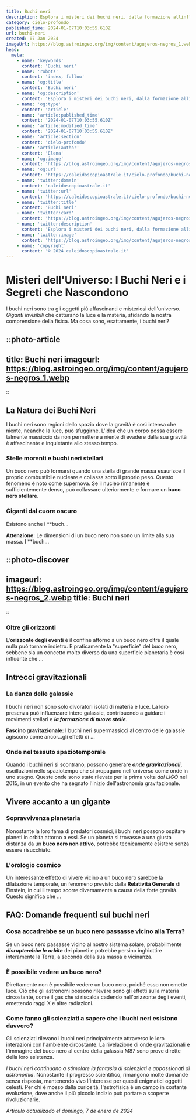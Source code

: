 ```yaml
---
title: Buchi neri
description: Esplora i misteri dei buchi neri, dalla formazione allinfluenza nell’universo. Scopri di più sul loro potere enigmatico.
category: cielo-profondo
published_time: 2024-01-07T10:03:55.610Z
url: buchi-neri
created: 07 Jan 2024
imageUrl: https://blog.astroingeo.org/img/content/agujeros-negros_1.webp
head:
  meta:
    - name: 'keywords'
      content: 'Buchi neri'
    - name: 'robots'
      content: 'index, follow'
    - name: 'og:title'
      content: 'Buchi neri'
    - name: 'og:description'
      content: 'Esplora i misteri dei buchi neri, dalla formazione allinfluenza nell’universo. Scopri di più sul loro potere enigmatico.'
    - name: 'og:type'
      content: 'article'
    - name: 'article:published_time'
      content: '2024-01-07T10:03:55.610Z'
    - name: 'article:modified_time'
      content: '2024-01-07T10:03:55.610Z'
    - name: 'article:section'
      content: 'cielo-profondo'
    - name: 'article:author'
      content: 'Elena'
    - name: 'og:image'
      content: 'https://blog.astroingeo.org/img/content/agujeros-negros_1.webp'
    - name: 'og:url'
      content: 'https://caleidoscopioastrale.it/cielo-profondo/buchi-neri'
    - name: 'twitter:domain'
      content: 'caleidoscopioastrale.it'
    - name: 'twitter:url'
      content: 'https://caleidoscopioastrale.it/cielo-profondo/buchi-neri'
    - name: 'twitter:title'
      content: 'Buchi neri'
    - name: 'twitter:card'
      content: 'https://blog.astroingeo.org/img/content/agujeros-negros_1.webp'
    - name: 'twitter:description'
      content: 'Esplora i misteri dei buchi neri, dalla formazione allinfluenza nell’universo. Scopri di più sul loro potere enigmatico.'
    - name: 'twitter:image'
      content: 'https://blog.astroingeo.org/img/content/agujeros-negros_1.webp'
    - name: 'copyright'
      content: '© 2024 caleidoscopioastrale.it'
---
```

# Misteri dell'Universo: I Buchi Neri e i Segreti che Nascondono

I buchi neri sono tra gli oggetti più affascinanti e misteriosi dell'universo. *Giganti invisibili* che catturano la luce e la materia, sfidando la nostra comprensione della fisica. Ma cosa sono, esattamente, i buchi neri?

::photo-article
---
title: Buchi neri
imageurl: https://blog.astroingeo.org/img/content/agujeros-negros_1.webp
---
::

## La Natura dei Buchi Neri

I buchi neri sono regioni dello spazio dove la gravità è così intensa che niente, neanche la luce, può sfuggirne. L'idea che un corpo possa essere talmente massiccio da non permettere a niente di evadere dalla sua gravità è affascinante e inquietante allo stesso tempo.

### Stelle morenti e buchi neri stellari

Un buco nero può formarsi quando una stella di grande massa esaurisce il proprio combustibile nucleare e collassa sotto il proprio peso. Questo fenomeno è noto come supernova. Se il nucleo rimanente è sufficientemente denso, può collassare ulteriormente e formare un **buco nero stellare**.

### Giganti dal cuore oscuro

Esistono anche i **buch...

**Attenzione:** Le dimensioni di un buco nero non sono un limite alla sua massa. I **buch...

::photo-discover
---
imageurl: https://blog.astroingeo.org/img/content/agujeros-negros_2.webp
title: Buchi neri
---
::

### Oltre gli orizzonti

L'**orizzonte degli eventi** è il confine attorno a un buco nero oltre il quale nulla può tornare indietro. È praticamente la "superficie" del buco nero, sebbene sia un concetto molto diverso da una superficie planetaria.è così influente che ...

## Intrecci gravitazionali

### La danza delle galassie

I buchi neri non sono solo divoratori isolati di materia e luce. La loro presenza può influenzare intere galassie, contribuendo a guidare i movimenti stellari e ***la formazione di nuove stelle***. 

**Fascino gravitazionale:** I buchi neri supermassicci al centro delle galassie agiscono come ancor...gli effetti di ...

### Onde nel tessuto spaziotemporale

Quando i buchi neri si scontrano, possono generare ***onde gravitazionali***, oscillazioni nello spaziotempo che si propagano nell'universo come onde in uno stagno. Queste onde sono state rilevate per la prima volta *dal LIGO* nel 2015, in un evento che ha segnato l'inizio dell'astronomia gravitazionale.

## Vivere accanto a un gigante

### Sopravvivenza planetaria

Nonostante la loro fama di predatori cosmici, i buchi neri possono ospitare pianeti in orbita attorno a essi. Se un pianeta si trovasse a una giusta distanza da un **buco nero non attivo**, potrebbe tecnicamente esistere senza essere risucchiato.

### L'orologio cosmico

Un interessante effetto di vivere vicino a un buco nero sarebbe la dilatazione temporale, un fenomeno previsto dalla **Relatività Generale** di Einstein, in cui il tempo scorre diversamente a causa della forte gravità. Questo significa che ...

## FAQ: Domande frequenti sui buchi neri

### Cosa accadrebbe se un buco nero passasse vicino alla Terra?

Se un buco nero passasse vicino al nostro sistema solare, probabilmente ***disrupterebbe le orbite*** dei pianeti e potrebbe persino inghiottire interamente la Terra, a seconda della sua massa e vicinanza.

### È possibile vedere un buco nero?

Direttamente non è possibile vedere un buco nero, poiché esso non emette luce. Ciò che gli astronomi possono rilevare sono gli effetti sulla materia circostante, come il gas che si riscalda cadendo nell'orizzonte degli eventi, emettendo raggi X e altre radiazioni.

### Come fanno gli scienziati a sapere che i buchi neri esistono davvero?

Gli scienziati rilevano i buchi neri principalmente attraverso le loro interazioni con l'ambiente circostante. La rivelazione di onde gravitazionali e l'immagine del buco nero al centro della galassia M87 sono prove dirette della loro esistenza.

*I buchi neri continuano a stimolare la fantasia di scienziati e appassionati di astronomia*. Nonostante il progresso scientifico, rimangono molte domande senza risposta, mantenendo vivo l'interesse per questi enigmatici oggetti celesti. Per chi è mosso dalla curiosità, l'astrofisica è un campo in costante evoluzione, dove anche il più piccolo indizio può portare a scoperte rivoluzionarie.

_Artículo actualizado el domingo, 7 de enero de 2024_